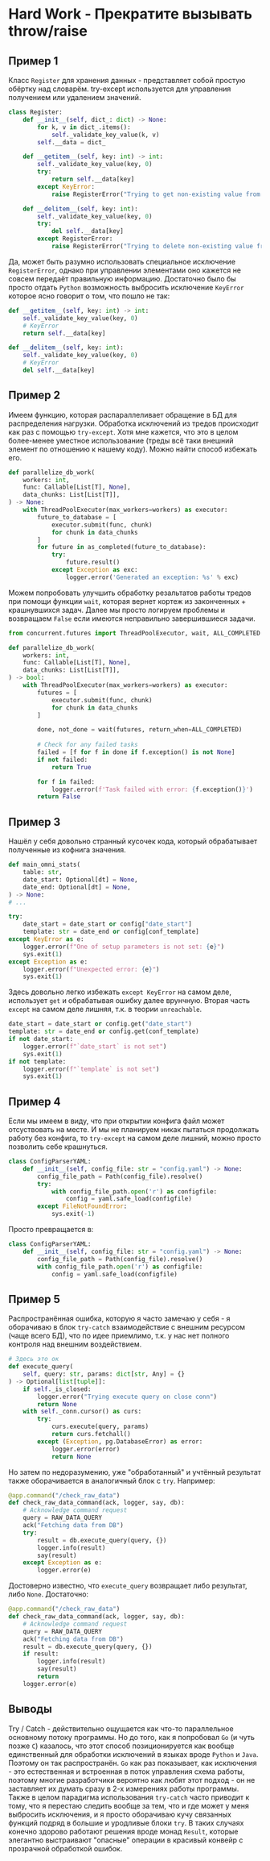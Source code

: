 # Hard Work - Прекратите вызывать throw/raise

## Пример 1

Класс `Register` для хранения данных - представляет собой простую обёртку над словарём.
try-except используется для управления получением или удалением значений.

```python
class Register:
    def __init__(self, dict_: dict) -> None:
        for k, v in dict_.items():
            self._validate_key_value(k, v)
        self.__data = dict_

    def __getitem__(self, key: int) -> int:
        self._validate_key_value(key, 0)
        try:
            return self.__data[key]
        except KeyError:
            raise RegisterError("Trying to get non-existing value from register")

    def __delitem__(self, key: int):
        self._validate_key_value(key, 0)
        try:
            del self.__data[key]
        except RegisterError:
            raise RegisterError("Trying to delete non-existing value from register")
```

Да, может быть разумно использовать специальное исключение `RegisterError`, однако при управлении элементами оно кажется
не совсем передаёт правильную информацию. Достаточно было бы просто отдать `Python` возможность выбросить исключение `KeyError`
которое ясно говорит о том, что пошло не так:

```python
def __getitem__(self, key: int) -> int:
    self._validate_key_value(key, 0)
    # KeyError
    return self.__data[key]

def __delitem__(self, key: int):
    self._validate_key_value(key, 0)
    # KeyError
    del self.__data[key]
```

## Пример 2

Имеем функцию, которая распараллеливает обращение в БД для распределения нагрузки.
Обработка исключений из тредов происходит как раз с помощью `try-except`. Хотя мне кажется,
что это в целом более-менее уместное использование (треды всё таки внешний элемент по отношению
к нашему коду). Можно найти способ избежать его.

```python
def parallelize_db_work(
    workers: int,
    func: Callable[List[T], None],
    data_chunks: List[List[T]],
) -> None:
    with ThreadPoolExecutor(max_workers=workers) as executor:
        future_to_database = [
            executor.submit(func, chunk)
            for chunk in data_chunks
        ]
        for future in as_completed(future_to_database):
            try:
                future.result()
            except Exception as exc:
                logger.error('Generated an exception: %s' % exc)
```

Можем попробовать улучшить обработку резальтатов работы тредов при помощи
функции `wait`, которая вернет кортеж из законченных + крашнувшихся задач.
Далее мы просто логируем проблемы и возвращаем `False` если имеются неправильно
завершившиеся задачи.

```python
from concurrent.futures import ThreadPoolExecutor, wait, ALL_COMPLETED

def parallelize_db_work(
    workers: int,
    func: Callable[List[T], None],
    data_chunks: List[List[T]],
) -> bool:
    with ThreadPoolExecutor(max_workers=workers) as executor:
        futures = [
            executor.submit(func, chunk)
            for chunk in data_chunks
        ]

        done, not_done = wait(futures, return_when=ALL_COMPLETED)
        
        # Check for any failed tasks
        failed = [f for f in done if f.exception() is not None]
        if not failed:
       	    return True

        for f in failed:
            logger.error(f'Task failed with error: {f.exception()}')
        return False
```

## Пример 3

Нашёл у себя довольно странный кусочек кода, который обрабатывает полученные из кофнига значения.

```python
def main_omni_stats(
    table: str,
    date_start: Optional[dt] = None,
    date_end: Optional[dt] = None,
) -> None:
# ...

try:
    date_start = date_start or config["date_start"]
    template: str = date_end or config[conf_template]
except KeyError as e:
    logger.error(f"One of setup parameters is not set: {e}")
    sys.exit(1)
except Exception as e:
    logger.error(f"Unexpected error: {e}")
    sys.exit(1)
```

Здесь довольно легко избежать `except KeyError` на самом деле, использует `get` и
обрабатывая ошибку далее врунчную.
Вторая часть `except` на самом деле лишняя, т.к. в теории `unreachable`.

```python
date_start = date_start or config.get("date_start")
template: str = date_end or config.get(conf_template)
if not date_start:
    logger.error(f"`date_start` is not set")
    sys.exit(1)
if not template:
    logger.error(f"`template` is not set")
    sys.exit(1)
```

## Пример 4

Если мы имеем в виду, что при открытии конфига файл может отсуствовать на месте.
И мы не планируем никак пытаться продолжать работу без конфига, то `try-except` на самом
деле лишний, можно просто позволить себе крашнуться.

```python
class ConfigParserYAML:
    def __init__(self, config_file: str = "config.yaml") -> None:
        config_file_path = Path(config_file).resolve()
        try:
            with config_file_path.open('r') as configfile:
                config = yaml.safe_load(configfile)
        except FileNotFoundError:
            sys.exit(-1)
```

Просто превращается в:

```python
class ConfigParserYAML:
    def __init__(self, config_file: str = "config.yaml") -> None:
        config_file_path = Path(config_file).resolve()
        with config_file_path.open('r') as configfile:
            config = yaml.safe_load(configfile)
```

## Пример 5

Распространённая ошибка, которую я часто замечаю у себя - я оборачиваю в блок `try-catch`
взаимодействие с внешним ресурсом (чаще всего БД), что по идее приемлимо, т.к. у нас
нет полного контроля над внешним воздействием.

```python
# Здесь это ок
def execute_query(
    self, query: str, params: dict[str, Any] = {}
) -> Optional[list[tuple]]:
    if self._is_closed:
        logger.error("Trying execute query on close conn")
        return None
    with self._conn.cursor() as curs:
        try:
            curs.execute(query, params)
            return curs.fetchall()
        except (Exception, pg.DatabaseError) as error:
            logger.error(error)
            return None
```

Но затем по недоразумению, уже "обработанный" и учтённый результат также оборачивается
в аналогичный блок с `try`. Например:

```python
@app.command("/check_raw_data")
def check_raw_data_command(ack, logger, say, db):
    # Acknowledge command request
    query = RAW_DATA_QUERY
    ack("Fetching data from DB")
    try:
        result = db.execute_query(query, {})
        logger.info(result)
        say(result)
    except Exception as e:
        logger.error(e)
```

Достоверно известно, что `execute_query` возвращает либо результат, либо `None`. Достаточно:

```python
@app.command("/check_raw_data")
def check_raw_data_command(ack, logger, say, db):
    # Acknowledge command request
    query = RAW_DATA_QUERY
    ack("Fetching data from DB")
    result = db.execute_query(query, {})
    if result:
        logger.info(result)
        say(result)
        return
    logger.error(e)
```

## Выводы

Try / Catch - действительно ощущается как что-то параллельное основному потоку программы.
Но до того, как я попробовал `Go` (и чуть позже `C`) казалось, что этот способ позиционируется как вообще
единственный для обработки исключений в языках вроде `Python` и `Java`. Поэтому он
так распространён. `Go` как раз показывает, как исключения - это естественная и встроенная
в поток управления схема работы, поэтому многие разработчики вероятно как любят этот подход - он
не заставляет их думать сразу в 2-х измерениях работы программы.
Также в целом парадигма использования `try-catch` часто приводит к тому, что я перестаю
следить вообще за тем, что и где может у меня выбросить исключения, и я просто оборачиваю
кучу связанных функций подряд в большие и уродливые блоки `try`. В таких случаях конечно
здорово работают решения вроде монад `Result`, которые элегантно выстраивают "опасные"
операции в красивый конвейр с прозрачной обработкой ошибок.
